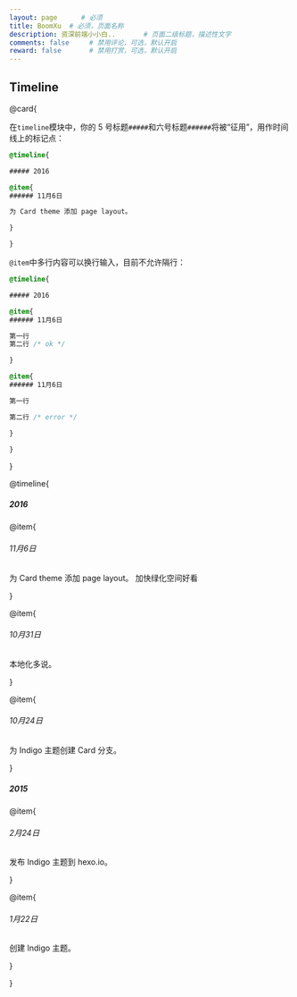 ```yaml
---
layout: page      # 必须
title: BoomXu  # 必须，页面名称
description: 资深前端小小白..       # 页面二级标题，描述性文字
comments: false     # 禁用评论，可选，默认开启
reward: false       # 禁用打赏，可选，默认开启
---
```



## Timeline

@card{

在`timeline`模块中，你的 5 号标题`#####`和六号标题`######`将被“征用”，用作时间线上的标记点：

```css
@timeline{

##### 2016

@item{
###### 11月6日

为 Card theme 添加 page layout。

}

}
```

`@item`中多行内容可以换行输入，目前不允许隔行：

```css
@timeline{

##### 2016

@item{
###### 11月6日

第一行 
第二行 /* ok */

}

@item{
###### 11月6日

第一行

第二行 /* error */

}

}
```

}

@timeline{

##### 2016

@item{
###### 11月6日

为 Card theme 添加 page layout。
加快绿化空间好看

}

@item{
###### 10月31日

本地化多说。

}

@item{
###### 10月24日

为 Indigo 主题创建 Card 分支。

}

##### 2015

@item{
###### 2月24日

发布 Indigo 主题到 hexo.io。

}

@item{
###### 1月22日

创建 Indigo 主题。

}

}
